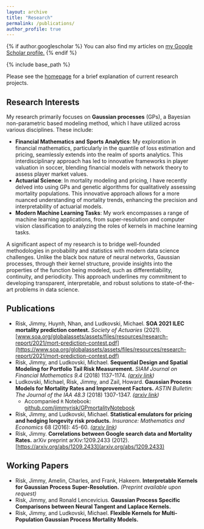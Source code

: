 ```yaml
---
layout: archive
title: "Research"
permalink: /publications/
author_profile: true
---
```


{% if author.googlescholar %}
  You can also find my articles on <u><a href="{{author.googlescholar}}">my Google Scholar profile</a>.</u>
{% endif %}

{% include base_path %}

Please see the [homepage](https://jimmyrisk.github.io/) for a brief explanation of current research projects.

## Research Interests

My research primarily focuses on **Gaussian processes** (GPs), a Bayesian non-parametric based modeling method, which I have utilized across various disciplines. These include:

* **Financial Mathematics and Sports Analytics**: My exploration in financial mathematics, particularly in the quantile of loss estimation and pricing, seamlessly extends into the realm of sports analytics. This interdisciplinary approach has led to innovative frameworks in player valuation in soccer, blending financial models with network theory to assess player market values.
* **Actuarial Science**: In mortality modeling and pricing, I have recently delved into using GPs and genetic algorithms for qualitatively assessing mortality populations. This innovative approach allows for a more nuanced understanding of mortality trends, enhancing the precision and interpretability of actuarial models.
* **Modern Machine Learning Tasks**: My work encompasses a range of machine learning applications, from super-resolution and computer vision classification to analyzing the roles of kernels in machine learning tasks.

A significant aspect of my research is to bridge well-founded methodologies in probability and statistics with modern data science challenges. Unlike the black box nature of neural networks, Gaussian processes, through their kernel structure, provide insights into the properties of the function being modeled, such as differentiability, continuity, and periodicity. This approach underlines my commitment to developing transparent, interpretable, and robust solutions to state-of-the-art problems in data science.


## Publications

* Risk, Jimmy, Huynh, Nhan, and Ludkovski, Michael.  **SOA 2021 ILEC mortality prediction contest.**  *Society of Actuaries* (2021). [www.soa.org/globalassets/assets/files/resources/research-report/2021/mort-prediction-contest.pdf](https://www.soa.org/globalassets/assets/files/resources/research-report/2021/mort-prediction-contest.pdf)
* Risk, Jimmy, and Ludkovski, Michael. **Sequential Design and Spatial Modeling for Portfolio Tail Risk Measurement.** *SIAM Journal on Financial Mathematics 9.4* (2018) 1137-1174. *([arxiv link](https://arxiv.org/pdf/1710.05204.pdf))*
* Ludkovski, Michael, Risk, Jimmy, and Zail, Howard. **Gaussian Process Models for Mortality Rates and Improvement Factors.** *ASTIN Bulletin: The Journal of the IAA 48.3*  (2018) 1307-1347. *([arxiv link](https://arxiv.org/pdf/1608.08291.pdf))*
  * Accompanied ``R`` Notebook: [github.com/jimmyrisk/GPmortalityNotebook](https://github.com/jimmyrisk/GPmortalityNotebook)
* Risk, Jimmy, and Ludkovski, Michael. **Statistical emulators for pricing and hedging longevity risk products.** *Insurance: Mathematics and Economics* 68 (2016): 45-60. *([arxiv link](https://arxiv.org/pdf/1508.00310.pdf))*
* Risk, Jimmy.  **Correlations between Google search data and Mortality Rates.** arXiv preprint arXiv:1209.2433 (2012).  [https://arxiv.org/abs/1209.2433](arxiv.org/abs/1209.2433)


## Working Papers

* Risk, Jimmy, Amelin, Charles, and Frank, Hakeem.  **Interpretable Kernels for Gaussian Process Super-Resolution.** *(Preprint available upon request)*
* Risk, Jimmy, and Ronald Lencevicius.  **Gaussian Process Specific Comparisons between Neural Tangent and Laplace Kernels.**
* Risk, Jimmy, and Ludkovski, Michael.  **Flexible Kernels for Multi-Population Gaussian Process Mortality Models.**
